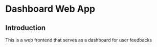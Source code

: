 # Dashboard Web App

## Introduction

This is a web frontend that serves as a dashboard for user feedbacks

